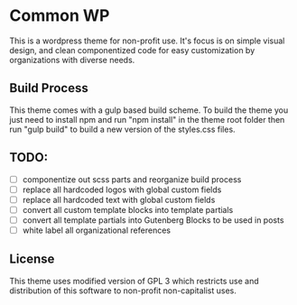# Common WP

This is a wordpress theme for non-profit use. It's focus is on simple visual design, and clean componentized code for easy customization by organizations with diverse needs.

## Build Process

This theme comes with a gulp based build scheme. To build the theme you just need to install npm and run "npm install" in the theme root folder then run "gulp build" to build a new version of the styles.css files.

## TODO:

- [ ] componentize out scss parts and reorganize build process
- [ ] replace all hardcoded logos with global custom fields
- [ ] replace all hardcoded text with global custom fields
- [ ] convert all custom template blocks into template partials
- [ ] convert all template partials into Gutenberg Blocks to be used in posts
- [ ] white label all organizational references

## License

This theme uses modified version of GPL 3 which restricts use and distribution of this software to non-profit non-capitalist uses.
